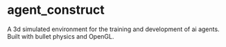 # agent_construct
A 3d simulated environment for the training and development of ai agents. Built with bullet physics and OpenGL. 
